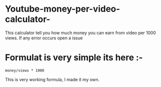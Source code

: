 # Youtube-money-per-video-calculator-
This calculator tell you how much money you can earn from video per 1000 views. If any error occurs open a issue

# Formulat is very simple its here :-
```
money/views * 1000
```
This is very working formula, I made it my own.
